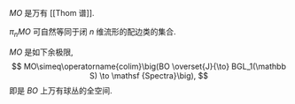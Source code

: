 

$MO$ 是万有 [[Thom 谱]].

$\pi_n MO$ 可自然等同于闭 $n$ 维流形的配边类的集合.

$MO$ 是如下余极限,
$$
MO\simeq\operatorname{colim}\big(BO \overset{J}{\to} BGL_1(\mathbb S) \to \mathsf {Spectra}\big),
$$
即是 $BO$ 上万有球丛的全空间.